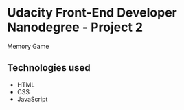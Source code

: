 # Udacity Front-End Developer Nanodegree - Project 2
Memory Game

## Technologies used
* HTML
* CSS
* JavaScript
